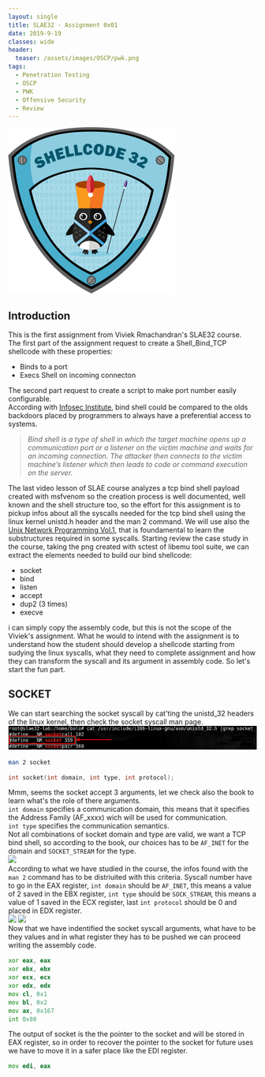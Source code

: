 ```yaml
---
layout: single
title: SLAE32 - Assignment 0x01
date: 2019-9-19
classes: wide
header:
  teaser: /assets/images/OSCP/pwk.png
tags:
  - Penetration Testing
  - OSCP
  - PWK
  - Offensive Security
  - Review
--- 
```

![](/assets/images/SLAE32/shellcoding32.png)

## Introduction
This is the first assignment from Viviek Rmachandran's SLAE32 course.<br>
The first part of the assignment request to create a Shell_Bind_TCP shellcode with these properties:
- Binds to a port 
- Execs Shell on incoming connecton

The second part request to create a script to make port number easily configurable.<br>
According with [Infosec Institute](https://resources.infosecinstitute.com/icmp-reverse-shell/), bind shell could be compared to the olds backdoors placed by programmers to always have a preferential access to systems.
> *Bind shell is a type of shell in which the target machine opens up a communication port or a listener on the victim machine and waits for an incoming connection. The attacker then connects to the victim machine’s listener which then leads to code or command execution on the server.* <br>

The last video lesson of SLAE course analyzes a tcp bind shell payload created with msfvenom so the creation process is well documented, well known and the shell structure too, so the effort for this assignment is to pickup infos about all the syscalls needed for the tcp bind shell using the linux kernel unistd.h header and the man 2 <syscall> command.
We will use also the [Unix Network Programming Vol.1](https://scoecomp.files.wordpress.com/2014/02/2003-unix-network-programming-vol-1-3rd-ed.pdf), that is foundamental to learn the substructures required in some syscalls.
Starting review the case study in the course, taking the png created with sctest of libemu tool suite, we can extract the elements needed to build our bind shellcode:

- socket
- bind
- listen
- accept
- dup2 (3 times)
- execve

i can simply copy the assembly code, but this is not the scope of the Viviek's assignment. What he would to intend with the assignment is to understand how the student should develop a shellcode starting from sudying the linux syscalls, what they need to complete assignment and how they can transform the syscall and its argument in assembly code.
So let's start the fun part.

## SOCKET
We can start searching the socket syscall by cat'ting the unistd_32 headers of the linux kernel, then check the socket syscall man page.<br>
![](/assets/images/SLAE32/assignment_1/socket_1.png)<br>
```bash
man 2 socket
```
```C
int socket(int domain, int type, int protocol);
```
Mmm, seems the socket accept 3 arguments, let we check also the book to learn what's the role of there arguments.<br>
```int domain``` specifies a communication domain, this means that it specifies the Address Family (AF_xxxx) wich will be used for communication.<br>
```int type``` specifies the communication semantics.<br>
Not all combinations of socket domain and type are valid, we want a TCP bind shell, so according to the book, our choices has to be ```AF_INET``` for the domain and ```SOCKET_STREAM``` for the type.<br>
![](/assets/images/SLAE32/assignment_1/socket_0.png)<br>
According to what we have studied in the course, the infos found with the ```man 2``` command has to be distriuited with this criteria.
Syscall number have to go in the EAX register, ```int domain``` should be ```AF_INET```, this means a value of 2 saved in the EBX register, ```int type``` should be ```SOCK_STREAM```, this means a value of 1 saved in the ECX register, last ```int protocol``` should be 0 and placed in EDX register.<br>
![](/assets/images/SLAE32/assignment_1/socket_2.png)
![](/assets/images/SLAE32/assignment_1/socket_3.png)<br>
Now that we have indentified the socket syscall arguments, what have to be they values and in what register they has to be pushed we can proceed writing the assembly code.

```asm
xor eax, eax
xor ebx, ebx
xor ecx, ecx
xor edx, edx
mov cl, 0x1
mov bl, 0x2
mov ax, 0x167
int 0x80
```
The output of socket is the the pointer to the socket and will be stored in EAX register, so in order to recover the pointer to the socket for future uses we have to move it in a safer place like the EDI register.

```asm
mov edi, eax
```

